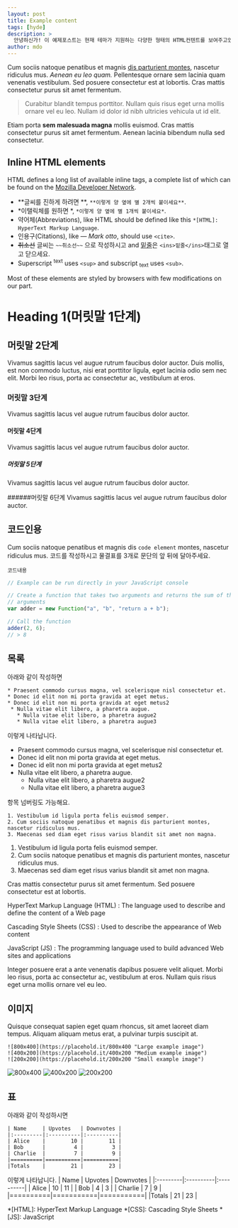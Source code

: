 ```yaml
---
layout: post
title: Example content
tags: [hyde]
description: >
  안녕하신가! 이 예제포스트는 현재 테마가 지원하는 다양한 형태의 HTML컨텐트를 보여주고있다. 
author: mdo
---
```


Cum sociis natoque penatibus et magnis <a href="#">dis parturient montes</a>, nascetur ridiculus mus. *Aenean eu leo quam.* Pellentesque ornare sem lacinia quam venenatis vestibulum. Sed posuere consectetur est at lobortis. Cras mattis consectetur purus sit amet fermentum.

> Curabitur blandit tempus porttitor. Nullam quis risus eget urna mollis ornare vel eu leo. Nullam id dolor id nibh ultricies vehicula ut id elit.

Etiam porta **sem malesuada magna** mollis euismod. Cras mattis consectetur purus sit amet fermentum. Aenean lacinia bibendum nulla sed consectetur.

## Inline HTML elements

HTML defines a long list of available inline tags, a complete list of which can be found on the [Mozilla Developer Network](https://developer.mozilla.org/en-US/docs/Web/HTML/Element).

- **글씨를 진하게 하려면 **, `**이렇게 양 옆에 별 2개씩 붙이세요**`.
- *이탤릭체를 원하면 *, `*이렇게 양 옆에 별 1개씩 붙이세요*`.
- 약어체(Abbreviations), like HTML should be defined like this `*[HTML]: HyperText Markup Language`.
- 인용구(Citations), like <cite>&mdash; Mark otto</cite>, should use `<cite>`.
- ~~취소선~~ 글씨는 `~~취소선~~` 으로 작성하시고 and <ins>밑줄</ins>은 `<ins>밑줄</ins>`태그로 열고 닫으세요.
- Superscript <sup>text</sup> uses `<sup>` and subscript <sub>text</sub> uses `<sub>`.

Most of these elements are styled by browsers with few modifications on our part.

# Heading 1(머릿말 1단계)

## 머릿말 2단계
Vivamus sagittis lacus vel augue rutrum faucibus dolor auctor. Duis mollis, est non commodo luctus, nisi erat porttitor ligula, eget lacinia odio sem nec elit. Morbi leo risus, porta ac consectetur ac, vestibulum at eros.

### 머릿말 3단계
Vivamus sagittis lacus vel augue rutrum faucibus dolor auctor.

#### 머릿말 4단계
Vivamus sagittis lacus vel augue rutrum faucibus dolor auctor.

##### 머릿말 5단계
Vivamus sagittis lacus vel augue rutrum faucibus dolor auctor.

######머릿말 6단계
Vivamus sagittis lacus vel augue rutrum faucibus dolor auctor.

## 코드인용

Cum sociis natoque penatibus et magnis dis `code element` montes, nascetur ridiculus mus.
코드를 작성하시고 물결표를 3개로 문단의 앞 뒤에 달아주세요.
~~~
코드내용
~~~

~~~js
// Example can be run directly in your JavaScript console

// Create a function that takes two arguments and returns the sum of those
// arguments
var adder = new Function("a", "b", "return a + b");

// Call the function
adder(2, 6);
// > 8
~~~

## 목록

아래와 같이 작성하면
~~~
* Praesent commodo cursus magna, vel scelerisque nisl consectetur et.
* Donec id elit non mi porta gravida at eget metus.
* Donec id elit non mi porta gravida at eget metus2
 * Nulla vitae elit libero, a pharetra augue.
   * Nulla vitae elit libero, a pharetra augue2
   * Nulla vitae elit libero, a pharetra augue3
~~~
이렇게 나타납니다.

* Praesent commodo cursus magna, vel scelerisque nisl consectetur et.
* Donec id elit non mi porta gravida at eget metus.
* Donec id elit non mi porta gravida at eget metus2
 * Nulla vitae elit libero, a pharetra augue.
   * Nulla vitae elit libero, a pharetra augue2
   * Nulla vitae elit libero, a pharetra augue3


항목 넘버링도 가능해요.
~~~
1. Vestibulum id ligula porta felis euismod semper.
2. Cum sociis natoque penatibus et magnis dis parturient montes, nascetur ridiculus mus.
3. Maecenas sed diam eget risus varius blandit sit amet non magna.
~~~
1. Vestibulum id ligula porta felis euismod semper.
2. Cum sociis natoque penatibus et magnis dis parturient montes, nascetur ridiculus mus.
3. Maecenas sed diam eget risus varius blandit sit amet non magna.

Cras mattis consectetur purus sit amet fermentum. Sed posuere consectetur est at lobortis.

HyperText Markup Language (HTML)
: The language used to describe and define the content of a Web page

Cascading Style Sheets (CSS)
: Used to describe the appearance of Web content

JavaScript (JS)
: The programming language used to build advanced Web sites and applications

Integer posuere erat a ante venenatis dapibus posuere velit aliquet. Morbi leo risus, porta ac consectetur ac, vestibulum at eros. Nullam quis risus eget urna mollis ornare vel eu leo.

## 이미지

Quisque consequat sapien eget quam rhoncus, sit amet laoreet diam tempus. Aliquam aliquam metus erat, a pulvinar turpis suscipit at.

~~~
![800x400](https://placehold.it/800x400 "Large example image")
![400x200](https://placehold.it/400x200 "Medium example image")
![200x200](https://placehold.it/200x200 "Small example image")

~~~
![800x400](https://placehold.it/800x400 "Large example image")
![400x200](https://placehold.it/400x200 "Medium example image")
![200x200](https://placehold.it/200x200 "Small example image")

## 표

아래와 같이 작성하시면

~~~
| Name     | Upvotes   | Downvotes |
|:---------|:----------|:----------|
| Alice    |        10 |        11 |
| Bob      |         4 |         3 |
| Charlie  |         7 |         9 |
|==========|===========|===========|
|Totals    |        21 |        23 |
~~~

이렇게 나타납니다.
| Name     | Upvotes   | Downvotes |
|:---------|:----------|:----------|
| Alice    |        10 |        11 |
| Bob      |         4 |         3 |
| Charlie  |         7 |         9 |
|==========|===========|===========|
|Totals    |        21 |        23 |


*[HTML]: HyperText Markup Language
*[CSS]: Cascading Style Sheets
*[JS]: JavaScript

